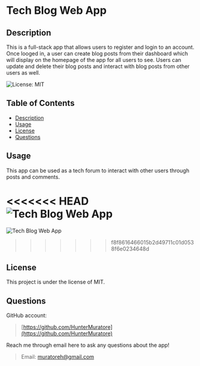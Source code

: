 # Tech Blog Web App

## Description

This is a full-stack app that allows users to register and login to an account. 
Once looged in, a user can create blog posts from their dashboard which will display on the homepage of the app for all users to see.
Users can update and delete their blog posts and interact with blog posts from other users as well.

![License: MIT](https://img.shields.io/badge/License-MIT-yellow.svg)

## Table of Contents

- [Description](#description)
- [Usage](#usage)
- [License](#license)
- [Questions](#questions)

## Usage

This app can be used as a tech forum to interact with other users through posts and comments.

<<<<<<< HEAD
![Tech Blog Web App]('./images/home_page.png')
=======
![Tech Blog Web App]('./public/assets/images/home_page.png')
>>>>>>> f8f8616466015b2d49711c01d0538f6e0234648d

## License

This project is under the license of MIT.

## Questions

GitHub account:

>[https://github.com/HunterMuratore](https://github.com/HunterMuratore)

Reach me through email here to ask any questions about the app!

>Email: [muratoreh@gmail.com](mailto:muratoreh@gmail.com)
